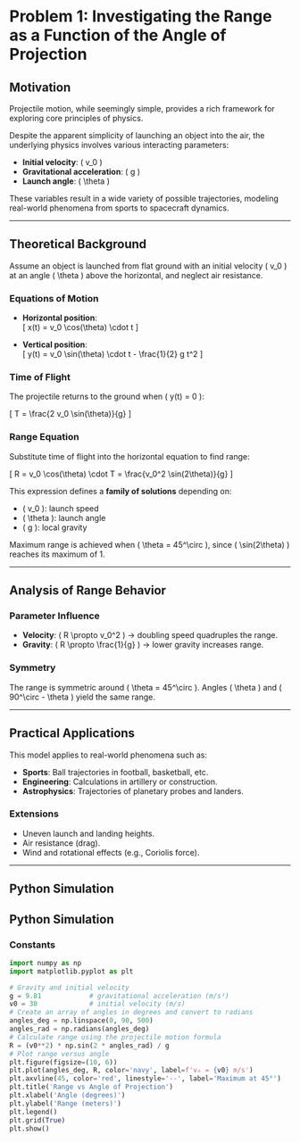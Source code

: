 # Problem 1: Investigating the Range as a Function of the Angle of Projection

## Motivation

Projectile motion, while seemingly simple, provides a rich framework for exploring core principles of physics.

Despite the apparent simplicity of launching an object into the air, the underlying physics involves various interacting parameters:

- **Initial velocity**: \( v_0 \)
- **Gravitational acceleration**: \( g \)
- **Launch angle**: \( \theta \)

These variables result in a wide variety of possible trajectories, modeling real-world phenomena from sports to spacecraft dynamics.

---

## Theoretical Background

Assume an object is launched from flat ground with an initial velocity \( v_0 \) at an angle \( \theta \) above the horizontal, and neglect air resistance.

### Equations of Motion

- **Horizontal position**:  
  \[
  x(t) = v_0 \cos(\theta) \cdot t
  \]

- **Vertical position**:  
  \[
  y(t) = v_0 \sin(\theta) \cdot t - \frac{1}{2} g t^2
  \]

### Time of Flight

The projectile returns to the ground when \( y(t) = 0 \):

\[
T = \frac{2 v_0 \sin(\theta)}{g}
\]

### Range Equation

Substitute time of flight into the horizontal equation to find range:

\[
R = v_0 \cos(\theta) \cdot T = \frac{v_0^2 \sin(2\theta)}{g}
\]

This expression defines a **family of solutions** depending on:
- \( v_0 \): launch speed
- \( \theta \): launch angle
- \( g \): local gravity

Maximum range is achieved when \( \theta = 45^\circ \), since \( \sin(2\theta) \) reaches its maximum of 1.

---

## Analysis of Range Behavior

### Parameter Influence

- **Velocity**: \( R \propto v_0^2 \) → doubling speed quadruples the range.
- **Gravity**: \( R \propto \frac{1}{g} \) → lower gravity increases range.

### Symmetry

The range is symmetric around \( \theta = 45^\circ \). Angles \( \theta \) and \( 90^\circ - \theta \) yield the same range.

---

## Practical Applications

This model applies to real-world phenomena such as:

- **Sports**: Ball trajectories in football, basketball, etc.
- **Engineering**: Calculations in artillery or construction.
- **Astrophysics**: Trajectories of planetary probes and landers.

### Extensions

- Uneven launch and landing heights.
- Air resistance (drag).
- Wind and rotational effects (e.g., Coriolis force).

---

## Python Simulation

## Python Simulation

### Constants

```python
import numpy as np
import matplotlib.pyplot as plt

# Gravity and initial velocity
g = 9.81            # gravitational acceleration (m/s²)
v0 = 30             # initial velocity (m/s)
# Create an array of angles in degrees and convert to radians
angles_deg = np.linspace(0, 90, 500)
angles_rad = np.radians(angles_deg)
# Calculate range using the projectile motion formula
R = (v0**2) * np.sin(2 * angles_rad) / g
# Plot range versus angle
plt.figure(figsize=(10, 6))
plt.plot(angles_deg, R, color='navy', label=f'v₀ = {v0} m/s')
plt.axvline(45, color='red', linestyle='--', label='Maximum at 45°')
plt.title('Range vs Angle of Projection')
plt.xlabel('Angle (degrees)')
plt.ylabel('Range (meters)')
plt.legend()
plt.grid(True)
plt.show()

